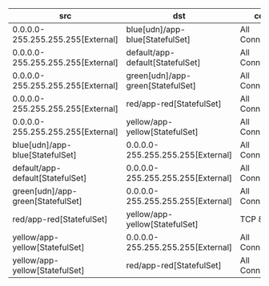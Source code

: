 | src | dst | conn | network | 
|-----|-----|------|------|
| 0.0.0.0-255.255.255.255[External] | blue[udn]/app-blue[StatefulSet] | All Connections | blue | 
| 0.0.0.0-255.255.255.255[External] | default/app-default[StatefulSet] | All Connections | pod-network | 
| 0.0.0.0-255.255.255.255[External] | green[udn]/app-green[StatefulSet] | All Connections | green | 
| 0.0.0.0-255.255.255.255[External] | red/app-red[StatefulSet] | All Connections | colored-enterprise | 
| 0.0.0.0-255.255.255.255[External] | yellow/app-yellow[StatefulSet] | All Connections | colored-enterprise | 
| blue[udn]/app-blue[StatefulSet] | 0.0.0.0-255.255.255.255[External] | All Connections | blue | 
| default/app-default[StatefulSet] | 0.0.0.0-255.255.255.255[External] | All Connections | pod-network | 
| green[udn]/app-green[StatefulSet] | 0.0.0.0-255.255.255.255[External] | All Connections | green | 
| red/app-red[StatefulSet] | yellow/app-yellow[StatefulSet] | TCP 8080 | colored-enterprise | 
| yellow/app-yellow[StatefulSet] | 0.0.0.0-255.255.255.255[External] | All Connections | colored-enterprise | 
| yellow/app-yellow[StatefulSet] | red/app-red[StatefulSet] | All Connections | colored-enterprise | 
